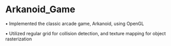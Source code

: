 # Arkanoid_Game

•	Implemented the classic arcade game, Arkanoid, using OpenGL

•	Utilized regular grid for collision detection, and texture mapping for object rasterization 
